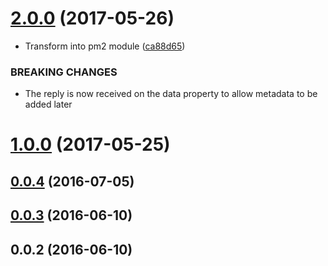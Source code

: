 <a name="2.0.0"></a>
# [2.0.0](https://github.com/cheminfo/pm2-bridge/compare/v1.0.0...v2.0.0) (2017-05-26)


* Transform into pm2 module ([ca88d65](https://github.com/cheminfo/pm2-bridge/commit/ca88d65))


### BREAKING CHANGES

* The reply is now received on the data property to allow metadata to be
added later



<a name="1.0.0"></a>
# [1.0.0](https://github.com/cheminfo/pm2-bridge/compare/v0.0.4...v1.0.0) (2017-05-25)



<a name="0.0.4"></a>
## [0.0.4](https://github.com/cheminfo/pm2-bridge/compare/v0.0.3...v0.0.4) (2016-07-05)



<a name="0.0.3"></a>
## [0.0.3](https://github.com/cheminfo/pm2-bridge/compare/v0.0.2...v0.0.3) (2016-06-10)



<a name="0.0.2"></a>
## 0.0.2 (2016-06-10)



